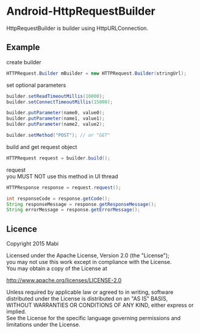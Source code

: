 # Android-HttpRequestBuilder
HttpRequestBuilder is builder using HttpURLConnection.

## Example

create builder
```java
HTTPRequest.Builder mBuilder = new HTTPRequest.Builder(stringUrl);
```

set optional parameters
```java
builder.setReadTimeoutMillis(10000);
builder.setConnectTimeoutMillis(15000);

builder.putParameter(name0, value0);
builder.putParameter(name1, value1);
builder.putParameter(name2, value2);

builder.setMethod("POST"); // or "GET"
```

build and get request object
```java
HTTPRequest request = builder.build();
```

request<br/>
you MUST NOT use this method in UI thread
```java
HTTPResponse response = request.request();
```

```java
int responseCode = response.getCode();
String responseMessage = response.getResponseMessage();
String errorMessage = response.getErrorMessage();
```

## Licence
Copyright 2015 Mabi

Licensed under the Apache License, Version 2.0 (the "License");<br/>
you may not use this work except in compliance with the License.<br/>
You may obtain a copy of the License at

http://www.apache.org/licenses/LICENSE-2.0

Unless required by applicable law or agreed to in writing, software<br/>
distributed under the License is distributed on an "AS IS" BASIS,<br/>
WITHOUT WARRANTIES OR CONDITIONS OF ANY KIND, either express or implied.<br/>
See the License for the specific language governing permissions and<br/>
limitations under the License.

